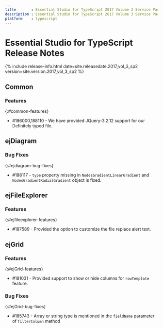 ```yaml
---
title 		: Essential Studio for TypeScript 2017 Volume 3 Service Pack 2 Release Notes
description : Essential Studio for TypeScript 2017 Volume 3 Service Pack 2 Release Notes
platform 	: typescript
---
```


# Essential Studio for TypeScript Release Notes

{% include release-info.html date=site.releasedate.2017_vol_3_sp2 version=site.version.2017_vol_3_sp2 %} 





## Common

### Features	
{:#common-features}

* \#186000,188110   - We have provided JQuery-3.2.12 support for our Definitely typed file. 

## ejDiagram

### Bug Fixes	
{:#ejdiagram-bug-fixes}

* \#188117 - `type` property missing in `NodesGradientLinearGradient` and `NodesGradientRadialGradient` object is fixed.
## ejFileExplorer

### Features
{:#ejfileexplorer-features}

* \#187589 - Provided the option to customize the file replace alert text.  

 
## ejGrid

### Features
{:#ejGrid-features}

*  \#181031 - Provided support to show or hide columns for `rowTemplate` feature.


### Bug Fixes
{:#ejGrid-bug-fixes}

*  \#185743 - Array or string type is mentioned in the `fieldName` parameter of `filterColumn` method
